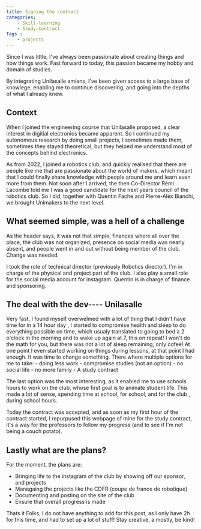 ```yaml
---
title: Signing the contract
categories: 
    - Skill-learning
    - Study-Contract
Tags :
    - projects
---
```


Since I was little, I've always been passionate about creating things and how things work. Fast forward to today, this passion became my hobby and domain of studies.

By integrating Unilasalle amiens, I've been given access to a large base of knowlege, enabling me to continue discovering, and 
going into the depths of what I already knew.


## Context

When I joined the engineering course that Unilasalle proposed, a clear interest in digitial electronics became apparent. So I continued my autonomous research by doing small projects,
I sometimes made them, sometimes they stayed theoretical, but they helped me understand most of the concepts behind electronics.

As from 2022, I joined a robotics club, and quickly realised that there are people like me that are passionate about the world of makers, which meant that I could finally share knowledge with people around me and learn even more from them.
Not soon after I arrived, the then Co-Director Rémi Lacombe told me I was a good candidate for the next years council of the robotics club. So I did, together with Quentin Fache and Pierre-Alex Bianchi, we brought Unimakers to the next level.

## What seemed simple, was a hell of a challenge

As the header says, it was not that simple, finances where all over the place, the club was not 
organized, presence on social media was nearly absent, and people went in and out without being member of the club. Change was needed.

I took the role of technical director (previously Robotics director). I'm in charge of the physical and project part of the club.
I also play a small role for the social media account for instagram. Quentin is in charge of finance and sponsoring.

## The deal with the dev---- Unilasalle
Very fast, I found myself overwelmed with a lot of thing that I didn't have time for in a 14 hour day , I started to compromise 
health and sleep to do everything possible on time, which usualy translated to going to bed a 2 o'clock in the morning and to wake 
up again at 7, this on repeat! I won't do the math for you, but there was not a lot of sleep remaining, only cofee!
At one point I even started working on things during lessons, at that point I had enough. It was time to change something.
There where multiple options for me to take:
    - doing less work 
    - compromise studies (not an option)
    - no social life
    - no more family
    - A study contract

The last option was the most interesting, as it enabled me to use schools hours to work on the club, whose first goal is to animate
student life. This made a lot of sense, spending time at school, for school, and for the club , during school hours.

Today the contract was accepted, and as soon as my first hour of the contract started, I repurpused this webpage of mine for the study contract, it's a way for the professors to follow my progress (and to see if I'm not being a couch potato).

## Lastly what are the plans?

For the moment, the plans are:
- Bringing life to the instagram of the club by showing off our sponsor, and projects
- Managaing the projects like the CDFR (coupe de france de robotique)
- Documenting and posting on the site of the club
- Ensure that overall progress is made


Thats it Folks, I do not have anything to add for this post, as I only have 2h for this time, and had to set up a lot of stuff!
Stay creative, a mostly, be kind!